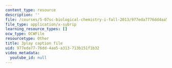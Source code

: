 ```yaml
---
content_type: resource
description: ''
file: /courses/5-07sc-biological-chemistry-i-fall-2013/977eda7776dd4aa5a313713b151f1b32_cEoteBfcBE0.srt
file_type: application/x-subrip
learning_resource_types: []
ocw_type: OCWFile
resourcetype: Other
title: 3play caption file
uid: 977eda77-76dd-4aa5-a313-713b151f1b32
video_metadata:
  youtube_id: null
---
```

